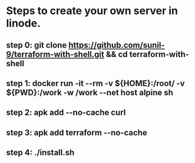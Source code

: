 # Steps to create your own server in linode.

## step 0: git clone https://github.com/sunil-9/terraform-with-shell.git && cd terraform-with-shell

## step 1: docker run -it --rm -v ${HOME}:/root/ -v ${PWD}:/work -w /work --net host alpine sh

## step 2: apk add --no-cache curl

## step 3: apk add terraform --no-cache

## step 4: ./install.sh
